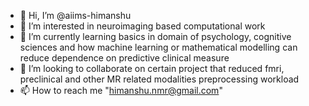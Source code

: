 - 👋 Hi, I’m @aiims-himanshu
- 👀 I’m interested in neuroimaging based computational work
- 🌱 I’m currently learning basics in domain of psychology, cognitive sciences and how machine learning or mathematical 
modelling can reduce dependence on predictive clinical measure
- 💞️ I’m looking to collaborate on certain project that reduced fmri, preclinical and other MR related modalities preprocessing workload
- 📫 How to reach me "himanshu.nmr@gmail.com"

<!---
aiims-himanshu/aiims-himanshu is a ✨ special ✨ repository because its `README.md` (this file) appears on your GitHub profile.
You can click the Preview link to take a look at your changes.
--->
